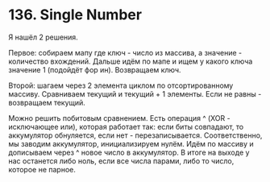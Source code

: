 # 136. Single Number

Я нашёл 2 решения.

Первое: собираем мапу где ключ - число из массива, а значение - количество вхождений. Дальше идём по мапе и ищем у какого ключа значение 1 (подойдёт фор ин). Возвращаем ключ.

Второй: шагаем через 2 элемента циклом по отсортированному массиву. Сравниваем текущий и текущий + 1 элементы. Если не равны - возвращаем текущий.

Можно решить побитовым сравнением. Есть операция ^ (XOR - исключающее или), которая работает так: если биты совпадают, то аккумулятор обнуляется, если нет - перезаписывается. Соответственно, мы заводим аккумулятор, инициализируем нулём. Идём по массиву и дописываем через ^ новое число в аккумулятор. В итоге на выходе у нас останется либо ноль, если все числа парами, либо то число, которое не парное.
